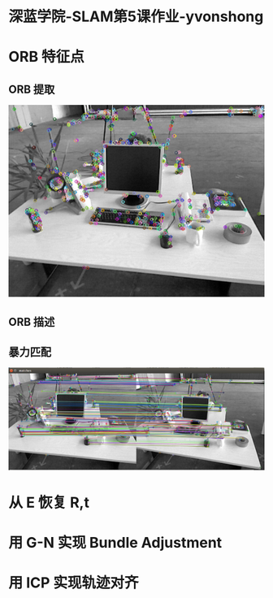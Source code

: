 # 深蓝学院-SLAM第5课作业-yvonshong

# ORB 特征点

## ORB 提取
![](img/5_featurepoint.png)




## ORB 描述







## 暴力匹配
![](img/5_match.png)




# 从 E  恢复 R,t





# 用 G-N 实现 Bundle Adjustment 


# 用 ICP 实现轨迹对齐 

